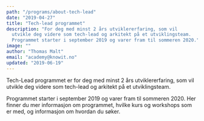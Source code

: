 ```yaml
---
path: "/programs/about-tech-lead"
date: "2019-04-27"
title: "Tech-lead programmet"
description: "For deg med minst 2 års utviklererfaring, som vil
  utvikle deg videre som tech-lead og arkitekt på et utviklingsteam.
  Programmet starter i september 2019 og varer fram til sommeren 2020."
image: ""
author: "Thomas Malt"
email: "academy@knowit.no"
updated: "2019-06-19"
---
```


Tech-Lead programmet er for deg med minst 2 års utviklererfaring, som vil
utvikle deg videre som tech-lead og arkitekt på et utviklingsteam.

Programmet starter i september 2019 og varer fram til sommeren 2020.
Her finner du mer informasjon om programmet, hvilke kurs og workshops som er med,
og informasjon om hvordan du søker.
